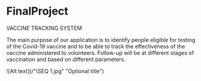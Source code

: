 # FinalProject
 
VACCINE TRACKING SYSTEM

The main purpose of our application is to identify people eligible for testing of the Covid-19 vaccine
and to be able to track the effectiveness of the vaccine administered to volunteers. Follow-up will be at different stages of vaccination and based on different parameters.


![Alt text](/"\SEQ 1.jpg" "Optional title")
